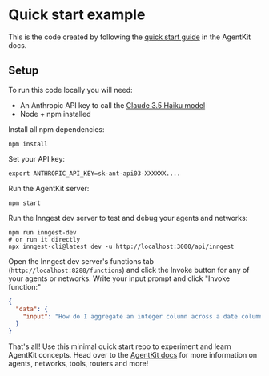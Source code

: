 # Quick start example

This is the code created by following the [quick start guide](https://agentkit.inngest.com/getting-started/quick-start) in the AgentKit docs.

## Setup

To run this code locally you will need:

- An Anthropic API key to call the [Claude 3.5 Haiku model](https://docs.anthropic.com/en/docs/about-claude/models)
- Node + npm installed

Install all npm dependencies:

```shell
npm install
```

Set your API key:

```shell
export ANTHROPIC_API_KEY=sk-ant-api03-XXXXXX....
```

Run the AgentKit server:

```shell
npm start
```

Run the Inngest dev server to test and debug your agents and networks:

```shell
npm run inngest-dev
# or run it directly
npx inngest-cli@latest dev -u http://localhost:3000/api/inngest
```

Open the Inngest dev server's functions tab (`http://localhost:8288/functions`) and click the Invoke button for any of your agents or networks. Write your input prompt and click "Invoke function:"

```json
{
  "data": {
    "input": "How do I aggregate an integer column across a date column by week?"
  }
}
```

That's all! Use this minimal quick start repo to experiment and learn AgentKit concepts. Head over to the [AgentKit docs](https://agentkit.inngest.com/) for more information on agents, networks, tools, routers and more!
